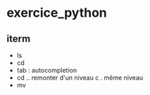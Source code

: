 # exercice_python

## iterm
- ls
- cd
- tab : autocompletion 
- cd .. remonter d'un niveau c . même niveau
- mv


